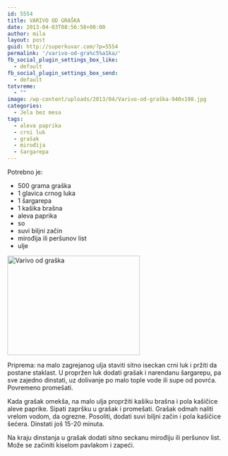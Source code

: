 ```yaml
---
id: 5554
title: VARIVO OD GRAŠKA
date: 2013-04-03T08:56:58+00:00
author: mila
layout: post
guid: http://superkuvar.com/?p=5554
permalink: '/varivo-od-gra%c5%a1ka/'
fb_social_plugin_settings_box_like:
  - default
fb_social_plugin_settings_box_send:
  - default
totvreme:
  - ""
image: /wp-content/uploads/2013/04/Varivo-od-graška-940x198.jpg
categories:
  - Jela bez mesa
tags:
  - aleva paprika
  - crni luk
  - grašak
  - mirođija
  - šargarepa
---
```

Potrebno je:

  * 500 grama graška
  * 1 glavica crnog luka
  * 1 šargarepa
  * 1 kašika brašna
  * aleva paprika
  * so
  * suvi biljni začin
  * mirođija ili peršunov list
  * ulje

<img class="alignnone size-medium wp-image-5555" src="//superkuvar.com/wp-content/uploads/2013/04/Varivo-od-graška-300x225.jpg" alt="Varivo od graška" width="300" height="225" /> 

Priprema: na malo zagrejanog ulja staviti sitno iseckan crni luk i pržiti da postane staklast. U propržen luk dodati grašak i narendanu šargarepu, pa sve zajedno dinstati, uz dolivanje po malo tople vode ili supe od povrća. Povremeno promešati.

Kada grašak omekša, na malo ulja propržiti kašiku brašna i pola kašičice aleve paprike. Sipati zapršku u grašak i promešati. Grašak odmah naliti vrelom vodom, da ogrezne. Posoliti, dodati suvi biljni začin i pola kašičice šećera. Dinstati još 15-20 minuta.

Na kraju dinstanja u grašak dodati sitno seckanu mirođiju ili peršunov list. Može se začiniti kiselom pavlakom i zapeći.